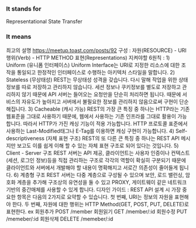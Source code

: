 ### It stands for
Representational State Transfer
### It means
최고의 설명 https://meetup.toast.com/posts/92
구성 : 
    자원(RESOURCE) - URI
    행위(Verb) - HTTP METHOD
    표현(Representations)
  지켜야할 6원칙 : 
    1) Uniform (유니폼 인터페이스)
    Uniform Interface는 URI로 지정한 리소스에 대한 조작을 통일되고 한정적인 인터페이스로 수행하는 아키텍처 스타일을 말합니다.
    2) Stateless (무상태성)
    REST는 무상태성 성격을 갖습니다. 다시 말해 작업을 위한 상태정보를 따로 저장하고 관리하지 않습니다. 세션 정보나 쿠키정보를 별도로 저장하고 관리하지 않기 때문에 API 서버는 들어오는 요청만을 단순히 처리하면 됩니다. 때문에 서비스의 자유도가 높아지고 서버에서 불필요한 정보를 관리하지 않음으로써 구현이 단순해집니다.
    3) Cacheable (캐시 가능)
    REST의 가장 큰 특징 중 하나는 HTTP라는 기존 웹표준을 그대로 사용하기 때문에, 웹에서 사용하는 기존 인프라를 그대로 활용이 가능합니다. 따라서 HTTP가 가진 캐싱 기능이 적용 가능합니다. HTTP 프로토콜 표준에서 사용하는 Last-Modified태그나 E-Tag를 이용하면 캐싱 구현이 가능합니다.
    4) Self-descriptiveness (자체 표현 구조)
    REST의 또 다른 큰 특징 중 하나는 REST API 메시지만 보고도 이를 쉽게 이해 할 수 있는 자체 표현 구조로 되어 있다는 것입니다.
    5) Client - Server 구조
    REST 서버는 API 제공, 클라이언트는 사용자 인증이나 컨텍스트(세션, 로그인 정보)등을 직접 관리하는 구조로 각각의 역할이 확실히 구분되기 때문에 클라이언트와 서버에서 개발해야 할 내용이 명확해지고 서로간 의존성이 줄어들게 됩니다.
    6) 계층형 구조
    REST 서버는 다중 계층으로 구성될 수 있으며 보안, 로드 밸런싱, 암호화 계층을 추가해 구조상의 유연성을 둘 수 있고 PROXY, 게이트웨이 같은 네트워크 기반의 중간매체를 사용할 수 있게 합니다.
  디자인 가이드 :
    REST API 설계 시 가장 중요한 항목은 다음의 2가지로 요약할 수 있습니다.
    첫 번째, URI는 정보의 자원을 표현해야 한다.
    두 번째, 자원에 대한 행위는 HTTP Method(GET, POST, PUT, DELETE)로 표현한다.
    ex
      회원추가
        POST /member
      회원읽기
        GET /member/:id
      회원수정
        PUT /memeber/:id
      회원삭제
        DELETE /memeber/:id